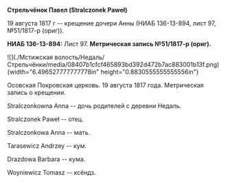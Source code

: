 **Стрельчёнок Павел (Stralczonek Paweł)**

19 августа 1817 г -- крещение дочери Анны (НИАБ 136-13-894, лист 97,
№51/1817-р (ориг)).

**НИАБ 136-13-894:** Лист 97. **Метрическая запись №51/1817-р (ориг).**

![](./Мстижская волость/Недаль/Стрельчёнки/media/08407b1cfcf465893bd392d472b7ac883001b13f.png){width="6.496527777777778in"
height="0.8830555555555556in"}

Осовская Покровская церковь. 19 августа 1817 года. Метрическая запись о
крещении.

Stralczonkowna Anna -- дочь родителей с деревни Недаль.

Stralczonek Paweł -- отец.

Stralczonkowa Anna -- мать.

Tarasewicz Andrzey -- кум.

Drazdowa Barbara -- кума.

Woyniewicz Tomasz -- ксёндз.
